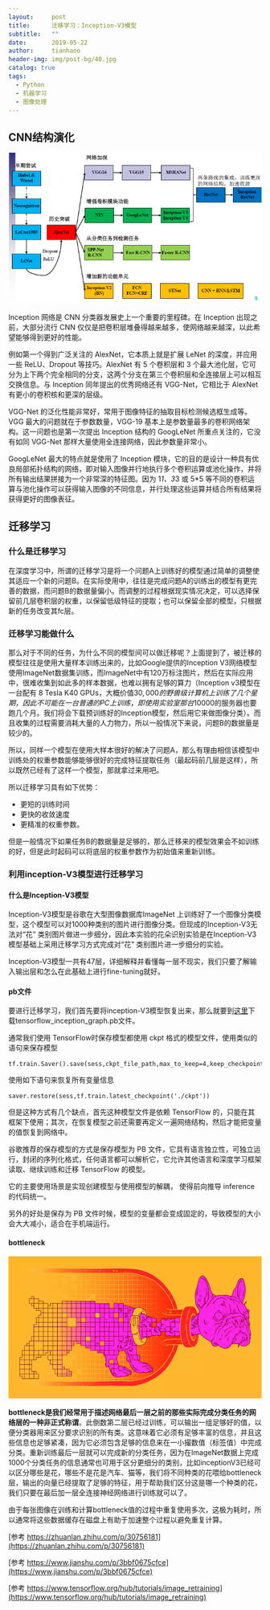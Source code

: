 ```yaml
---
layout:     post
title:      迁移学习：Inception-V3模型
subtitle:   ""
date:       2019-05-22
author:     tianhaoo
header-img: img/post-bg/40.jpg
catalog: true
tags:
  - Python
  - 机器学习
  - 图像处理
---
```


## CNN结构演化

![CNN all](/img/20190522/2.jpg) 

Inception 网络是 CNN 分类器发展史上一个重要的里程碑。在 Inception 出现之前，大部分流行 CNN 仅仅是把卷积层堆叠得越来越多，使网络越来越深，以此希望能够得到更好的性能。

例如第一个得到广泛关注的 AlexNet，它本质上就是扩展 LeNet 的深度，并应用一些 ReLU、Dropout 等技巧。AlexNet 有 5 个卷积层和 3 个最大池化层，它可分为上下两个完全相同的分支，这两个分支在第三个卷积层和全连接层上可以相互交换信息。与 Inception 同年提出的优秀网络还有 VGG-Net，它相比于 AlexNet 有更小的卷积核和更深的层级。

VGG-Net 的泛化性能非常好，常用于图像特征的抽取目标检测候选框生成等。VGG 最大的问题就在于参数数量，VGG-19 基本上是参数量最多的卷积网络架构。这一问题也是第一次提出 Inception 结构的 GoogLeNet 所重点关注的，它没有如同 VGG-Net 那样大量使用全连接网络，因此参数量非常小。

GoogLeNet 最大的特点就是使用了 Inception 模块，它的目的是设计一种具有优良局部拓扑结构的网络，即对输入图像并行地执行多个卷积运算或池化操作，并将所有输出结果拼接为一个非常深的特征图。因为 1*1、3*3 或 5*5 等不同的卷积运算与池化操作可以获得输入图像的不同信息，并行处理这些运算并结合所有结果将获得更好的图像表征。

## 迁移学习

### 什么是迁移学习

在深度学习中，所谓的迁移学习是将一个问题A上训练好的模型通过简单的调整使其适应一个新的问题B。在实际使用中，往往是完成问题A的训练出的模型有更完善的数据，而问题B的数据量偏小。而调整的过程根据现实情况决定，可以选择保留前几层卷积层的权重，以保留低级特征的提取；也可以保留全部的模型，只根据新的任务改变其fc层。

### 迁移学习能做什么 

那么对于不同的任务，为什么不同的模型间可以做迁移呢？上面提到了，被迁移的模型往往是使用大量样本训练出来的，比如Google提供的Inception V3网络模型使用ImageNet数据集训练，而ImageNet中有120万标注图片，然后在实际应用中，很难收集到如此多的样本数据，也难以拥有足够的算力（Inception v3模型在一台配有 8 Tesla K40 GPUs，大概价值$30,000的野兽级计算机上训练了几个星期，因此不可能在一台普通的PC上训练，即使用实验室那台$10000的服务器也要跑几个月。我们将会下载预训练好的Inception模型，然后用它来做图像分类）。而且收集的过程需要消耗大量的人力物力，所以一般情况下来说，问题B的数据量是较少的。

所以，同样一个模型在使用大样本很好的解决了问题A，那么有理由相信该模型中训练处的权重参数能够能够很好的完成特征提取任务（最起码前几层是这样），所以既然已经有了这样一个模型，那就拿过来用吧。

所以迁移学习具有如下优势：

* 更短的训练时间
* 更快的收敛速度
* 更精准的权重参数。

但是一般情况下如果任务B的数据量是足够的，那么迁移来的模型效果会不如训练的好，但是此时起码可以将底层的权重参数作为初始值来重新训练。

### 利用inception-V3模型进行迁移学习

#### 什么是Inception-V3模型

Inception-V3模型是谷歌在大型图像数据库ImageNet 上训练好了一个图像分类模型，这个模型可以对1000种类别的图片进行图像分类。但现成的Inception-V3无法对“花” 类别图片做进一步细分，因此本实验的花朵识别实验是在Inception-V3模型基础上采用迁移学习方式完成对“花” 类别图片进一步细分的实验。

Inception-V3模型一共有47层，详细解释并看懂每一层不现实，我们只要了解输入输出层和怎么在此基础上进行fine-tuning就好。

#### pb文件 

要进行迁移学习，我们首先要将inception-V3模型恢复出来，那么就要到[这里](https://storage.googleapis.com/download.tensorflow.org/models/inception_dec_2015.zip)下载tensorflow_inception_graph.pb文件。


通常我们使用 TensorFlow时保存模型都使用 ckpt 格式的模型文件，使用类似的语句来保存模型
```
tf.train.Saver().save(sess,ckpt_file_path,max_to_keep=4,keep_checkpoint_every_n_hours=2) 
```
使用如下语句来恢复所有变量信息
```
saver.restore(sess,tf.train.latest_checkpoint('./ckpt'))  
```

但是这种方式有几个缺点，首先这种模型文件是依赖 TensorFlow 的，只能在其框架下使用；其次，在恢复模型之前还需要再定义一遍网络结构，然后才能把变量的值恢复到网络中。

谷歌推荐的保存模型的方式是保存模型为 PB 文件，它具有语言独立性，可独立运行，封闭的序列化格式，任何语言都可以解析它，它允许其他语言和深度学习框架读取、继续训练和迁移 TensorFlow 的模型。

它的主要使用场景是实现创建模型与使用模型的解耦， 使得前向推导 inference的代码统一。

另外的好处是保存为 PB 文件时候，模型的变量都会变成固定的，导致模型的大小会大大减小，适合在手机端运行。

#### bottleneck

![CNN all](/img/20190522/3.png)

**bottleneck是我们经常用于描述网络最后一层之前的那些实际完成分类任务的网络层的一种非正式称谓**。此倒数第二层已经过训练，可以输出一组足够好的值，以便分类器用来区分要求识别的所有类。这意味着它必须有足够丰富的信息，并且这些信息也足够紧凑，因为它必须包含足够的信息来在一小撮数值（标签值）中完成分类。重新训练最后一层就可以完成新的分类任务，因为在ImageNet数据上完成1000个分类任务的信息通常也可用于区分更细分的类别，比如inceptionV3已经可以区分哪些是花，哪些不是花是汽车、猫等，我们将不同种类的花喂给bottleneck层，输出的向量已经提取了足够的特征，用于帮助我们区分这是哪一个种类的花，我们只要在最后加一层全连接神经网络进行训练就可以了。

由于每张图像在训练和计算bottleneck值的过程中重复使用多次，这极为耗时，所以通常将这些数据缓存在磁盘上有助于加速整个过程以避免重复计算。






[参考 https://zhuanlan.zhihu.com/p/30756181](https://zhuanlan.zhihu.com/p/30756181)

[参考 https://www.jianshu.com/p/3bbf0675cfce](https://www.jianshu.com/p/3bbf0675cfce)

[参考 https://www.tensorflow.org/hub/tutorials/image_retraining](https://www.tensorflow.org/hub/tutorials/image_retraining)

